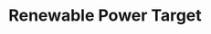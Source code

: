 ---
title: Renewable Power Target
start_date: 2016-01-01
end_date: 2022-01-01
sectors: Energy
subsectors: [Solar, Coal, Renewable]
data_name: renewable-power-target
---